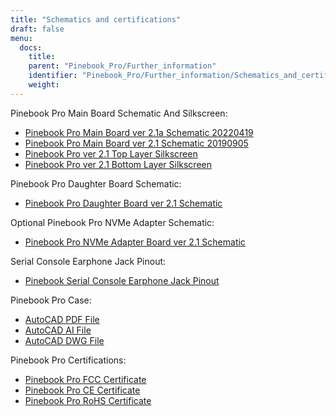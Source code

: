 ```yaml
---
title: "Schematics and certifications"
draft: false
menu:
  docs:
    title:
    parent: "Pinebook_Pro/Further_information"
    identifier: "Pinebook_Pro/Further_information/Schematics_and_certifications"
    weight: 
---
```


Pinebook Pro Main Board Schematic And Silkscreen:

* [Pinebook Pro Main Board ver 2.1a Schematic 20220419](https://files.pine64.org/doc/PinebookPro/pinebookpro_schematic_v21a_20220419.pdf)
* [Pinebook Pro Main Board ver 2.1 Schematic 20190905](https://files.pine64.org/doc/PinebookPro/pinebookpro_v2.1_mainboard_schematic.pdf)
* [Pinebook Pro ver 2.1 Top Layer Silkscreen](https://wiki.pine64.org/wiki/File:Pinebookpro-v2.1-top-ref.pdf)
* [Pinebook Pro ver 2.1 Bottom Layer Silkscreen](https://wiki.pine64.org/wiki/File:Pinebookpro-v2.1-bottom-ref.pdf)

Pinebook Pro Daughter Board Schematic:

* [Pinebook Pro Daughter Board ver 2.1 Schematic](https://files.pine64.org/doc/PinebookPro/pinebookpro_v2.1_daughterboard_schematic.pdf)

Optional Pinebook Pro NVMe Adapter Schematic:

* [Pinebook Pro NVMe Adapter Board ver 2.1 Schematic](https://files.pine64.org/doc/PinebookPro/pinebookpro_v2.1_NVMe-adapter_schematic.pdf)

Serial Console Earphone Jack Pinout:

* [Pinebook Serial Console Earphone Jack Pinout](https://files.pine64.org/doc/pinebook/guide/Pinebook_Earphone_Serial_Console_Developer_Guide.pdf)

Pinebook Pro Case:

* [AutoCAD PDF File ](https://files.pine64.org/doc/PinebookPro/drawings/Pinebook%20Pro%20Principle%20Views.pdf)
* [AutoCAD AI File ](https://files.pine64.org/doc/PinebookPro/drawings/Pinebook%20Pro%20Principle%20Views.ai)
* [AutoCAD DWG File ](https://files.pine64.org/doc/PinebookPro/drawings/Pinebook%20Pro%20Principle%20Views.dwg)

Pinebook Pro Certifications:

* [Pinebook Pro FCC Certificate](https://files.pine64.org/doc/cert/Pinebook%20Pro%20FCC%20Certificate-S19071103501001.pdf)
* [Pinebook Pro CE Certificate](https://files.pine64.org/doc/cert/Pinebook%20Pro%20CE%20RED%20Certificate-S19051404304.pdf)
* [Pinebook Pro RoHS Certificate](https://files.pine64.org/doc/cert/Pinebook%20Pro%20ROHS%20Compliance%20Certificate.pdf)
